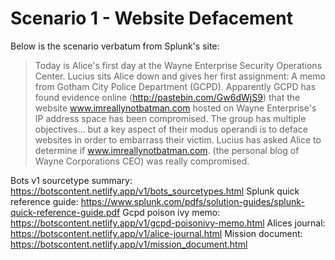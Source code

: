 # Scenario 1 - Website Defacement

Below is the scenario verbatum from Splunk's site:

> Today is Alice's first day at the Wayne Enterprise Security Operations Center. Lucius sits Alice down and gives her first assignment: A memo from Gotham City Police Department (GCPD). Apparently GCPD has found evidence online (http://pastebin.com/Gw6dWjS9) that the website www.imreallynotbatman.com hosted on Wayne Enterprise's IP address space has been compromised. The group has multiple objectives... but a key aspect of their modus operandi is to deface websites in order to embarrass their victim. Lucius has asked Alice to determine if www.imreallynotbatman.com. (the personal blog of Wayne Corporations CEO) was really compromised.

Bots v1 sourcetype summary: https://botscontent.netlify.app/v1/bots_sourcetypes.html
Splunk quick reference guide: https://www.splunk.com/pdfs/solution-guides/splunk-quick-reference-guide.pdf
Gcpd poison ivy memo: https://botscontent.netlify.app/v1/gcpd-poisonivy-memo.html
Alices journal: https://botscontent.netlify.app/v1/alice-journal.html
Mission document: https://botscontent.netlify.app/v1/mission_document.html